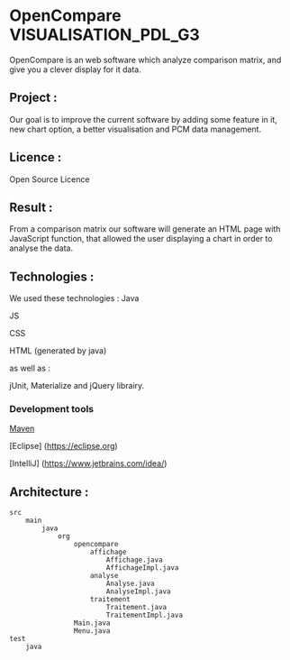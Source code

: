# OpenCompare VISUALISATION_PDL_G3


OpenCompare is an web software which analyze comparison matrix, and give you a clever display for it data.

## Project :

Our goal is to improve the current software by adding some feature in it, new chart option, a better visualisation and PCM data management.


## Licence :

Open Source Licence

## Result :

From a comparison matrix our software will generate an HTML page with JavaScript function, that allowed the user displaying a chart in order to analyse the data.

## Technologies :

We used these technologies :
Java

JS

CSS

HTML (generated by java)

as well as :

jUnit, Materialize and jQuery librairy.

### Development tools

[Maven](https://maven.apache.org/)

[Eclipse] (https://eclipse.org)

[IntelliJ] (https://www.jetbrains.com/idea/)




## Architecture :
```
src
	main
		java
			org
				opencompare
					affichage
						Affichage.java
						AffichageImpl.java
					analyse
						Analyse.java
						AnalyseImpl.java
					traitement
						Traitement.java
						TraitementImpl.java
				Main.java
				Menu.java
test
    java
        

```






